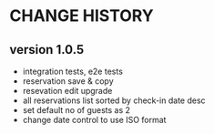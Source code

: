 # CHANGE HISTORY

## version 1.0.5
- integration tests, e2e tests
- reservation save & copy
- resevation edit upgrade
- all reservations list sorted by check-in date desc
- set default no of guests as 2
- change date control to use ISO format